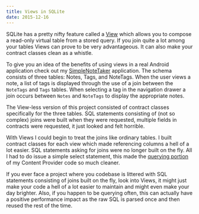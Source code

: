 ```yaml
---
title: Views in SQLite
date: 2015-12-16
---
```


SQLite has a pretty nifty feature called a [View][2] which allows you to compose a
read-only virtual table from a stored query. If you join quite a lot among your
tables Views can prove to be very advantageous. It can also make your contract 
classes clean as a whistle.

To give you an idea of the benefits of using views in a real Android application
check out my [SimpleNoteTaker][1] application. The schema consists of three tables: 
Notes, Tags, and NoteTags. When the user views a note, a list of tags is displayed
through the use of a join between the `NoteTags` and `Tags` tables. When selecting
a tag in the navigation drawer a join occurs between `Notes` and `NoteTags` to
display the appropriate notes.

The View-less version of this project consisted of contract classes specifically
for the three tables. SQL statements consisting of (not so complex) joins were
built when they were requested, multiple fields in contracts were requested, it
just looked and felt horrible.

With Views I could begin to treat the joins like ordinary tables. I built contract
classes for each view which made referencing columns a hell of a lot easier. SQL
statements asking for joins were no longer built on the fly. All I had to do issue
a simple select statement, this made the [querying portion][3] of my Content Provider
code so much cleaner.

If you ever face a project where you codebase is littered with SQL statements 
consisting of joins built on the fly, look into Views, it might just make your
code a hell of a lot easier to maintain and might even make your day brighter.
Also, if you happen to be querying often, this can actually have a positive
performance impact as the raw SQL is parsed once and then reused the rest of
the time.

[1]: https://github.com/asadmshah/SimpleNoteTaker/blob/master/app/src/main/java/com/asadmshah/simplenotetaker/database/
[2]: https://www.sqlite.org/lang_createview.html
[3]: https://github.com/asadmshah/SimpleNoteTaker/blob/master/app/src/main/java/com/asadmshah/simplenotetaker/database/DatabaseProvider.java#L92
